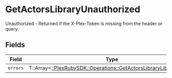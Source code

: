 # GetActorsLibraryUnauthorized

Unauthorized - Returned if the X-Plex-Token is missing from the header or query.


## Fields

| Field                                                                                                                          | Type                                                                                                                           | Required                                                                                                                       | Description                                                                                                                    |
| ------------------------------------------------------------------------------------------------------------------------------ | ------------------------------------------------------------------------------------------------------------------------------ | ------------------------------------------------------------------------------------------------------------------------------ | ------------------------------------------------------------------------------------------------------------------------------ |
| `errors`                                                                                                                       | T::Array<[::PlexRubySDK::Operations::GetActorsLibraryLibraryErrors](../../models/operations/getactorslibrarylibraryerrors.md)> | :heavy_minus_sign:                                                                                                             | N/A                                                                                                                            |